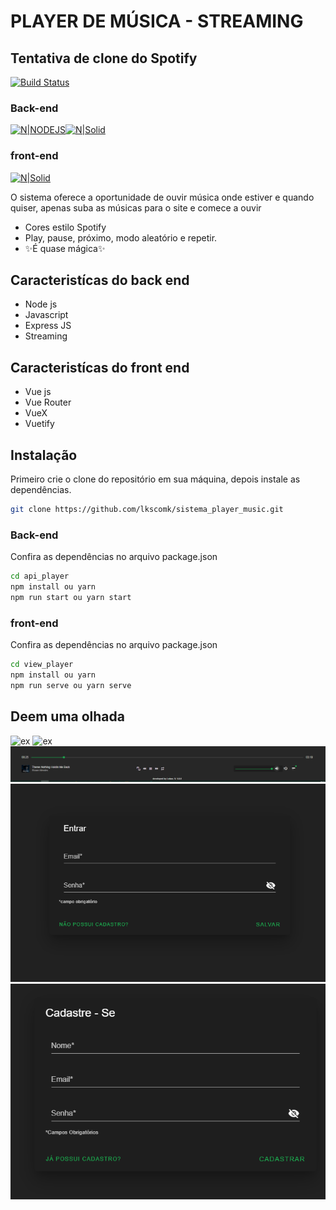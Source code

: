 # PLAYER DE MÚSICA - STREAMING
## Tentativa de clone do Spotify

[![Build Status](https://travis-ci.org/joemccann/dillinger.svg?branch=master)]()

### Back-end
[![N|NODEJS](https://camo.githubusercontent.com/dfc69d704694f22168bea3d84584663777fa5301dcad5bbcb5459b336da8d554/68747470733a2f2f696d672e736869656c64732e696f2f62616467652f4e6f64652e6a732d3433383533443f7374796c653d666f722d7468652d6261646765266c6f676f3d6e6f64652e6a73266c6f676f436f6c6f723d7768697465)]()[![N|Solid](https://camo.githubusercontent.com/9d07c04bdd98c662d5df9d4e1cc1de8446ffeaebca330feb161f1fb8e1188204/68747470733a2f2f696d672e736869656c64732e696f2f62616467652f4a6176615363726970742d4637444631453f7374796c653d666f722d7468652d6261646765266c6f676f3d6a617661736372697074266c6f676f436f6c6f723d626c61636b)]()

### front-end

[![N|Solid](https://seeklogo.com/images/V/vue-js-logo-2C42B6690F-seeklogo.com.png)](https://nodesource.com/products/nsolid)

O sistema oferece a oportunidade de ouvir música onde estiver e quando quiser, apenas suba as músicas para o site e comece a ouvir

- Cores estilo Spotify
- Play, pause, próximo, modo aleatório e repetir.
- ✨É quase mágica✨

## Caracteristícas do back end

- Node js
- Javascript
- Express JS
- Streaming

## Caracteristícas do front end

- Vue js
- Vue Router
- VueX
- Vuetify

## Instalação
Primeiro crie o clone do repositório em sua máquina, depois instale as dependências.
```sh
git clone https://github.com/lkscomk/sistema_player_music.git
```

### Back-end
Confira as dependências no arquivo package.json
```sh
cd api_player
npm install ou yarn
npm run start ou yarn start
```

### front-end
Confira as dependências no arquivo package.json
```sh
cd view_player
npm install ou yarn
npm run serve ou yarn serve
```

## Deem uma olhada

![ex](https://github.com/lkscomk/sistema_player_music/blob/main/imgs/Screenshot_1.bmp)
![ex](https://github.com/lkscomk/sistema_player_music/blob/main/imgs/Screenshot_2.bmp)
![ex](https://github.com/lkscomk/sistema_player_music/blob/main/imgs/Screenshot_3.bmp)
![ex](https://github.com/lkscomk/sistema_player_music/blob/main/imgs/Screenshot_4.bmp)
![ex](https://github.com/lkscomk/sistema_player_music/blob/main/imgs/Screenshot_5.bmp)
